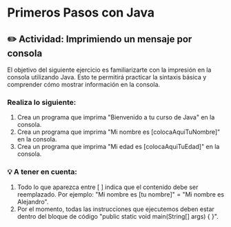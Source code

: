 # Primeros Pasos con Java
## ✏️ Actividad: Imprimiendo un mensaje por consola
El objetivo del siguiente ejercicio es familiarizarte con la impresión en la consola utilizando Java. Esto te permitirá practicar la sintaxis básica y comprender cómo mostrar información en la consola.
### Realiza lo siguiente:
1. Crea un programa que imprima "Bienvenido a tu curso de Java" en la consola. 
2. Crea un programa que imprima "Mi nombre es [colocaAquiTuNombre]" en la consola. 
3. Crea un programa que imprima "Mi edad es [colocaAquiTuEdad]" en la consola. 
### 💡 A tener en cuenta:
1. Todo lo que aparezca entre [ ] indica que el contenido debe ser reemplazado. Por ejemplo:  "Mi nombre es [tu nombre]" = "Mi nombre es Alejandro".
2. Por el momento, todas las instrucciones que ejecutemos deben estar dentro del bloque de código "public static void main(String[] args) { }".